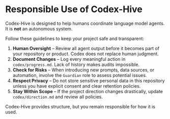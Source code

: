 # Responsible Use of Codex-Hive

Codex-Hive is designed to help humans coordinate language model agents. It is **not** an autonomous system.

Follow these guidelines to keep your project safe and transparent:

1. **Human Oversight** – Review all agent output before it becomes part of your repository or product. Codex does not replace human judgment.
2. **Document Changes** – Log every meaningful action in `codex/progress.md`. Lack of history makes audits impossible.
3. **Check for Risks** – When introducing new prompts, data sources, or automation, involve the `Guardian` role to assess potential issues.
4. **Respect Privacy** – Do not store sensitive personal data in this repository unless you have explicit consent and clear retention policies.
5. **Stay Within Scope** – If the project direction changes drastically, update `codex/direction.md` and review all policies.

Codex-Hive provides structure, but you remain responsible for how it is used.

